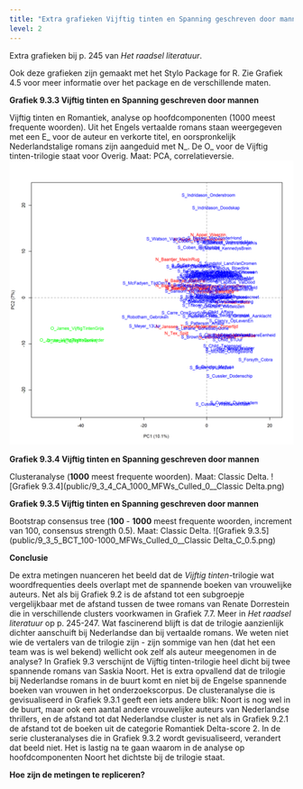 ```yaml
---
title: "Extra grafieken Vijftig tinten en Spanning geschreven door mannen"
level: 2
---
```


Extra grafieken bij p. 245 van *Het raadsel literatuur*.

Ook deze grafieken zijn gemaakt met het Stylo Package for R. Zie  Grafiek 4.5 voor meer informatie over het package en de verschillende maten.

**Grafiek 9.3.3 Vijftig tinten en Spanning geschreven door mannen**

Vijftig tinten en Romantiek, analyse op hoofdcomponenten (1000 meest frequente woorden). Uit het Engels vertaalde romans staan weergegeven met een E_ voor de auteur en verkorte titel, en oorspronkelijk Nederlandstalige romans zijn aangeduid met N_. De O_ voor de Vijftig tinten-trilogie staat voor Overig. Maat: PCA, correlatieversie.
![Grafiek 9.3.3](public/9_3_3_PCA_1000_MFWs_Culled_0__PCA__corr.png)

**Grafiek 9.3.4 Vijftig tinten en Spanning geschreven door mannen**

Clusteranalyse (**1000** meest frequente woorden). Maat: Classic Delta.
![Grafiek 9.3.4](public/9_3_4_CA_1000_MFWs_Culled_0__Classic Delta.png)

**Grafiek 9.3.5 Vijftig tinten en Spanning geschreven door mannen**

Bootstrap consensus tree (**100** - **1000** meest frequente woorden, increment van 100, consensus strength 0.5). Maat: Classic Delta.
![Grafiek 9.3.5](public/9_3_5_BCT_100-1000_MFWs_Culled_0__Classic Delta_C_0.5.png)

**Conclusie**

De extra metingen nuanceren het beeld dat de *Vijftig tinten*-trilogie wat woordfrequenties deels overlapt met de spannende boeken van vrouwelijke auteurs. Net als bij Grafiek 9.2 is de afstand tot een subgroepje vergelijkbaar met de afstand tussen de twee romans van Renate Dorrestein die in verschillende clusters voorkwamen in Grafiek 7.7. Meer in *Het raadsel literatuur* op p. 245-247. Wat fascinerend blijft is dat de trilogie aanzienlijk dichter aanschuift bij Nederlandse dan bij vertaalde romans. We weten niet wie de vertalers van de trilogie zijn - zijn sommige van hen (dat het een team was is wel bekend) wellicht ook zelf als auteur meegenomen in de analyse?
In Grafiek 9.3 verschijnt de Vijftig tinten-trilogie heel dicht bij twee spannende romans van Saskia Noort. Het is extra opvallend dat de trilogie bij Nederlandse romans in de buurt komt en niet bij de Engelse spannende boeken van vrouwen in het onderzoekscorpus. De clusteranalyse die is gevisualiseerd in Grafiek 9.3.1 geeft een iets andere blik: Noort is nog wel in de buurt, maar ook een aantal andere vrouwelijke auteurs van Nederlandse thrillers, en de afstand tot dat Nederlandse cluster is net als in Grafiek 9.2.1 de afstand tot de boeken uit de categorie Romantiek Delta-score 2. In de serie clusteranalyses die in Grafiek 9.3.2 wordt gevisualiseerd, verandert dat beeld niet. Het is lastig na te gaan waarom in de analyse op hoofdcomponenten Noort het dichtste bij de trilogie staat.

**Hoe zijn de metingen te repliceren?**
